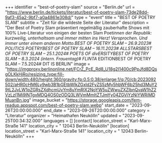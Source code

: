 +++
identifier = "best-of-poetry-slam"
source = "Berlin.de"
url = "https://www.berlin.de/tickets/literatur/best-of-poetry-slam-73de28dd-9af3-45a2-9bf7-a0a4861e308d/"
type = "event"
title = "BEST OF POETRY SLAM"
subtitle = "Zeit für die wildeste Seite der Literatur"
description = "Der Best of Poetry Slam präsentiert regelmäßig zauberhafte Shows mit 100% Live-Literatur von einigen der besten Slam Poet*innen der Republik: kurzweilig, unterhaltsam und immer mitten ins Herz! Versprochen. Und immer unter einem anderen Motto.BEST OF POETRY SLAM – 26.9.2023# POLITICS  POETRYBEST OF POETRY SLAM – 16.11.2023# ALLSTARSBEST OF POETRY SLAM – 25.1.2024# POETS OF divERSITYBEST OF POETRY SLAM – 8.3.2024 (intern. Frauentag)# FLINTA* EDITIONBEST OF POETRY SLAM – 7.5.2024# DIT IS BERLIN"
image = "https://imgproxy.berlinonline.net/FCrZ_PcE_Rd8_U18g2I1400c9PpJfd8DQsgOLKkHiRo/resizing_type:fill-down/width:480/height:360/gravity:fp:0.5:0.38/enlarge:1/q:70/cb:2023092502/aHR0cHM6Ly9wb3B1bGEtbWlkZGxld2FyZS5zMy5hbWF6b25hd3MuY29tL2JvLW1pZGRsZXdhcmUvYm8uYmRlX2NoYW5uZWwuZXZlbnQvaW1hZ2VzLzI1Mi9lNTgxMDQ4OS0zODQ3LWVmMmItZTJmYy04ZGViYzNiYWRiMDMuanBn.jpg"
image_bucket = "https://storage.googleapis.com/fem-readup.appspot.com/best-of-poetry-slam.webp"
start_date = "2023-09-26T20:00:00.000"
end_date = "2023-09-26T20:00:00.000"
category = "Literatur"
organizer = "Heimathafen Neukölln"
updated = "2023-09-25T00:34:32.000"
languages = []
[contact]
location_street = "Karl-Marx-Straße 141"
location_city = " 12043 Berlin-Neukölln"
[location]
location_street = "Karl-Marx-Straße 141"
location_city = " 12043 Berlin-Neukölln"
+++